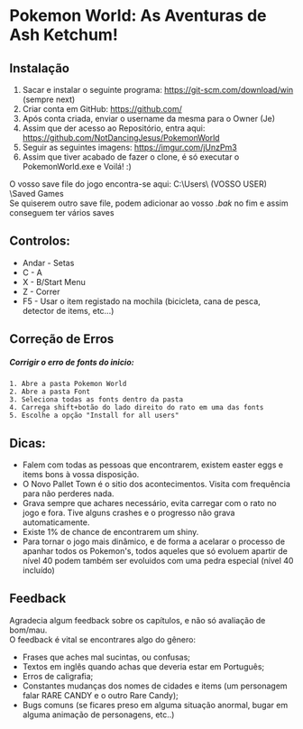 # Pokemon World: As Aventuras de Ash Ketchum!

## Instalação

1. Sacar e instalar o seguinte programa: https://git-scm.com/download/win (sempre next)
2. Criar conta em GitHub: https://github.com/
3. Após conta criada, enviar o username da mesma para o Owner (Je)
4. Assim que der acesso ao Repositório, entra aqui: https://github.com/NotDancingJesus/PokemonWorld
5. Seguir as seguintes imagens: https://imgur.com/jUnzPm3
6. Assim que tiver acabado de fazer o clone, é só executar o PokemonWorld.exe e Voilá! :)

O vosso save file do jogo encontra-se aqui: C:\Users\ (VOSSO USER) \Saved Games  
Se quiserem outro save file, podem adicionar ao vosso *.bak* no fim e assim conseguem ter vários saves



## Controlos:

* Andar - Setas
* C  - A 
* X  - B/Start Menu
* Z  - Correr
* F5 - Usar o item registado na mochila (bicicleta, cana de pesca, detector de items, etc...)



## Correção de Erros

##### Corrigir o erro de fonts do inicio:
	1. Abre a pasta Pokemon World
	2. Abre a pasta Font
	3. Seleciona todas as fonts dentro da pasta
	4. Carrega shift+botão do lado direito do rato em uma das fonts
	5. Escolhe a opção "Install for all users"




## Dicas:

- Falem com todas as pessoas que encontrarem, existem easter eggs e items bons à vossa disposição.
- O Novo Pallet Town é o sitio dos acontecimentos. Visita com frequência para não perderes nada.
- Grava sempre que achares necessário, evita carregar com o rato no jogo e fora. Tive alguns crashes e o progresso não grava automaticamente.
- Existe 1% de chance de encontrarem um shiny.
- Para tornar o jogo mais dinâmico, e de forma a acelarar o processo de apanhar todos os Pokemon's, todos aqueles que só evoluem apartir de nível 40 podem também ser evoluidos com uma pedra especial (nível 40 incluído)

## Feedback

Agradecia algum feedback sobre os capítulos, e não só avaliação de bom/mau.  
O feedback é vital se encontrares algo do gênero:
- Frases que aches mal sucintas, ou confusas;
- Textos em inglês quando achas que deveria estar em Português;
- Erros de caligrafia;
- Constantes mudanças dos nomes de cidades e items (um personagem falar RARE CANDY e o outro Rare Candy);
- Bugs comuns (se ficares preso em alguma situação anormal, bugar em alguma animação de personagens, etc..)
		      
